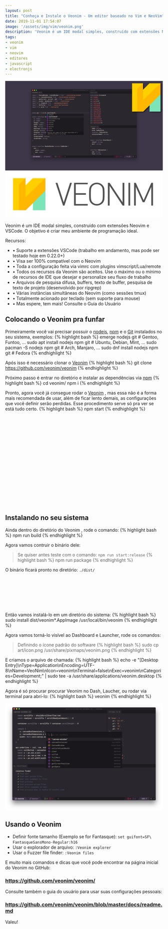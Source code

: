 ```yaml
---
layout: post
title: "Conheça e Instale o Veonim - Um editor baseado no Vim e NeoVim"
date: 2019-11-01 17:54:07
image: '/assets/img/vim/veonim.png'
description: 'Veonim é um IDE modal simples, construído com extensões Neovim e VSCode.'
tags:
- veonim
- vim
- neovim
- editores
- javascript
- electronjs
---
```


![Veonim](/assets/img/vim/veonim.png)
![Veonim](/assets/img/vim/header.png)

Veonim é um IDE modal simples, construído com extensões Neovim e VSCode. O objetivo é criar meu ambiente de programação ideal.

Recursos:

- • Suporte a extensões VSCode (trabalho em andamento, mas pode ser testado hoje em 0.22.0+)
- • Visa ser 100% compatível com o Neovim
- • Toda a configuração feita via vimrc com plugins vimscript/Lua/remote
- • Todos os recursos da Veonim são aceitos. Use o máximo ou o mínimo de recursos de IDE que desejar e personalize seu fluxo de trabalho
- • Arquivos de pesquisa difusa, buffers, texto de buffer, pesquisa de texto de projeto (desenvolvido por ripgrep)
- • Várias instâncias simultâneas do Neovim (como sessões tmux)
- • Totalmente acionado por teclado (sem suporte para mouse)
- • Mas espere, tem mais! Consulte o Guia do Usuário

<!-- RETANGULO LARGO 2 -->
<script async src="//pagead2.googlesyndication.com/pagead/js/adsbygoogle.js"></script>
<ins class="adsbygoogle"
style="display:block; text-align:center;"
data-ad-layout="in-article"
data-ad-format="fluid"
data-ad-client="ca-pub-2838251107855362"
data-ad-slot="8549252987"></ins>
<script>
(adsbygoogle = window.adsbygoogle || []).push({});
</script>

## Colocando o Veonim pra funfar

Primeiramente você vai precisar possuir o [nodejs](https://nodejs.org), [npm](https://www.npmjs.com) e o [Git](https://terminalroot.com.br/git) instalados no seu sistema, exemplos:
{% highlight bash %}
emerge nodejs git # Gentoo, Funtoo, ...
sudo apt install nodejs npm git # Ubuntu, Debian, Mint, ...
sudo pacman -S nodejs npm git # Arch, Manjaro, ...
sudo dnf install nodejs npm git # Fedora
{% endhighlight %}

Após isso é necessário clonar o [Veonim](https://github.com/veonim/veonim/)
{% highlight bash %}
git clone https://github.com/veonim/veonim
{% endhighlight %}

Próximo passo é entrar no diretório e instalar as dependências via [npm](https://www.npmjs.com)
{% highlight bash %}
cd veonim/
npm i
{% endhighlight %}

Pronto, agora você já consegue rodar o [Veonim](https://github.com/veonim/veonim/) , mas essa não é a forma mais recomendada de usar, além de ficar lento demais, as configurações que você definir serão perdidas. Esse procedimento serve só pra ver se está tudo certo.
{% highlight bash %}
npm start
{% endhighlight %}

<!-- QUADRADO -->
<script async src="//pagead2.googlesyndication.com/pagead/js/adsbygoogle.js"></script>
<ins class="adsbygoogle"
style="display:inline-block;width:336px;height:280px"
data-ad-client="ca-pub-2838251107855362"
data-ad-slot="5351066970"></ins>
<script>
(adsbygoogle = window.adsbygoogle || []).push({});
</script>

## Instalando no seu sistema

Ainda dentro do diretório do Veonim , rode o comando:
{% highlight bash %}
npm run build
{% endhighlight %}

Agora vamos contruir o binário dele:
> Se quiser antes teste com o comando: `npm run start:release`
{% highlight bash %}
npm run package
{% endhighlight %}

O binário ficará pronto no diretório: `./dist/`

<!-- MINI ANÚNCIO -->
<script async src="//pagead2.googlesyndication.com/pagead/js/adsbygoogle.js"></script>
<!-- Games Root -->
<ins class="adsbygoogle"
style="display:inline-block;width:730px;height:95px"
data-ad-client="ca-pub-2838251107855362"
data-ad-slot="5351066970"></ins>
<script>
(adsbygoogle = window.adsbygoogle || []).push({});
</script>

Então vamos instalá-lo em um diretório do sistema:
{% highlight bash %}
sudo install dist/veonim*.AppImage /usr/local/bin/veonim
{% endhighlight %}

Agora vamos torná-lo visível ao Dashboard e Launcher, rode os comandos:
> Definindo o ícone padrão do software
{% highlight bash %}
sudo cp art/icon.png /usr/share/pixmaps/veonim.png
{% endhighlight %}

E criamos o arquivo de chamada:
{% highlight bash %}
echo -e "[Desktop Entry]\nType=Application\nEncoding=UTF-8\nName=VeoNim\nIcon=veonim\nTerminal=false\nExec=veonim\nCategories=Development;" | sudo tee -a /usr/share/applications/veonim.desktop
{% endhighlight %}

Agora é só procurar procurar Veonim no Dash, Laucher, ou rodar via terminal para abrí-lo:
{% highlight bash %}
veonim
{% endhighlight %}

<!-- RETANGULO LARGO -->
<script async src="https://pagead2.googlesyndication.com/pagead/js/adsbygoogle.js"></script>
<!-- Informat -->
<ins class="adsbygoogle"
style="display:block"
data-ad-client="ca-pub-2838251107855362"
data-ad-slot="2327980059"
data-ad-format="auto"
data-full-width-responsive="true"></ins>
<script>
(adsbygoogle = window.adsbygoogle || []).push({});
</script>

![Veonim](/assets/img/vim/veonim2.png)

## Usando o Veonim

+ Definir fonte tamanho (Exemplo se for Fantasque): `set guifont=SF\ FantasqueSansMono-Regular:h16`
+ Usar o explorador de arquivo: `:Veonim explorer`
+ Usar o Fuzzer file finder: `:Veonim files` 

E muito mais comandos e dicas que você pode encontrar na página inicial do Veonim no GitHub:
### <https://github.com/veonim/veonim/>

Consulte também o guia do usuário para usar suas configurações pessoais:
### <https://github.com/veonim/veonim/blob/master/docs/readme.md>

Valeu!


